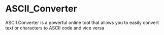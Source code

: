 # ASCII_Converter
ASCII Converter is a powerful online tool that allows you to easily convert text or characters to ASCII code and vice versa
